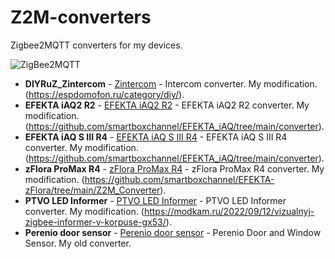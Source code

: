 # Z2M-converters 
Zigbee2MQTT converters for my devices.

![ZigBee2MQTT](https://img.shields.io/badge/ZigBee2MQTT-v2.0.0-yellow.svg)

- **DIYRuZ_Zintercom** - [Zintercom](https://github.com/Toropyga/Z2M-converters/blob/main/converters/DIYRuZ_Zintercom_1.35.js) - Intercom converter. My modification. (https://espdomofon.ru/category/diy/).
- **EFEKTA iAQ2 R2** - [EFEKTA iAQ2 R2](https://github.com/Toropyga/Z2M-converters/blob/main/converters/EFEKTA_iAQ2_R2.js) - EFEKTA iAQ2 R2 converter. My modification. (https://github.com/smartboxchannel/EFEKTA_iAQ/tree/main/converter).
- **EFEKTA iAQ S III R4** - [EFEKTA iAQ S III R4](https://github.com/Toropyga/Z2M-converters/blob/main/converters/EFEKTA_iAQ_S_III_R4.js) - EFEKTA iAQ S III R4 converter. My modification. (https://github.com/smartboxchannel/EFEKTA_iAQ/tree/main/converter).
- **zFlora ProMax R4** - [zFlora ProMax R4](https://github.com/Toropyga/Z2M-converters/blob/main/converters/zFlora_ProMax_R4.js) - zFlora ProMax R4 converter. My modification. (https://github.com/smartboxchannel/EFEKTA-zFlora/tree/main/Z2M_Converter).
- **PTVO LED Informer** - [PTVO LED Informer](https://github.com/Toropyga/Z2M-converters/blob/main/converters/ptvo_led_inform_1.35.js) - PTVO LED Informer converter.  My modification. (https://modkam.ru/2022/09/12/vizualnyj-zigbee-informer-v-korpuse-gx53/).
- **Perenio door sensor** - [Perenio door sensor](https://github.com/Toropyga/Z2M-converters/blob/main/converters/perenio.js) - Perenio Door and Window Sensor. My old converter.